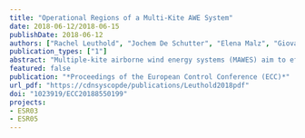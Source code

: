 ```yaml
---
title: "Operational Regions of a Multi-Kite AWE System"
date: 2018-06-12/2018-06-15
publishDate: 2018-06-12
authors: ["Rachel Leuthold", "Jochem De Schutter", "Elena Malz", "Giovanni Licitra", "Sebastien Gros", "Moritz Diehl"]
publication_types: ["1"]
abstract: "Multiple-kite airborne wind energy systems (MAWES) aim to efficiently harvest the stronger, less-intermittent winds at high altitude without material-intensive towers Solving a series of optimal control problems for two-kite MAWES, we show that pumping-cycle MAWES have three distinct operational regions: Region I, where power is consumed to stay aloft; Region II, where the power harvesting factor grows until the design wind speed; and Region III, where the power extraction is curtailed so as to respect the physical limitations of the system The actuator disk (AD) method is arguably the simplest tool to model aerodynamic induction effects, though its validity is limited In this paper, we show that AD is not valid for Region I"
featured: false
publication: "*Proceedings of the European Control Conference (ECC)*"
url_pdf: "https://cdnsyscopde/publications/Leuthold2018pdf"
doi: "1023919/ECC20188550199"
projects:
- ESR03
- ESR05
---
```


